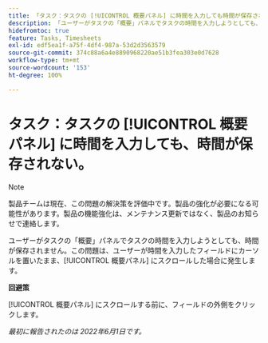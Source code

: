```yaml
---
title: 「タスク：タスクの [!UICONTROL 概要パネル] に時間を入力しても時間が保存されない」
description: 「ユーザーがタスクの「概要」パネルでタスクの時間を入力しようとしても、時間が保存されません。この問題は、ユーザーが時間を入力したフィールドにカーソルを置いたまま、「[!UICONTROL 概要パネル]」にスクロールした場合に発生します。」
hidefromtoc: true
feature: Tasks, Timesheets
exl-id: edf5ea1f-a75f-4df4-987a-53d2d3563579
source-git-commit: 374c88a6a4e8890968220ae51b3fea303e0d7628
workflow-type: tm+mt
source-wordcount: '153'
ht-degree: 100%

---
```


# タスク：タスクの [!UICONTROL 概要パネル] に時間を入力しても、時間が保存されない。

<!--Converted to story-->

>[!NOTE]
>
>製品チームは現在、この問題の解決策を評価中です。製品の強化が必要になる可能性があります。製品の機能強化は、メンテナンス更新ではなく、製品のお知らせで連絡します。

ユーザーがタスクの「概要」パネルでタスクの時間を入力しようとしても、時間が保存されません。この問題は、ユーザーが時間を入力したフィールドにカーソルを置いたまま、[!UICONTROL 概要パネル] にスクロールした場合に発生します。

**回避策**

[!UICONTROL 概要パネル] にスクロールする前に、フィールドの外側をクリックします。

_最初に報告されたのは 2022年6月1日です。_
